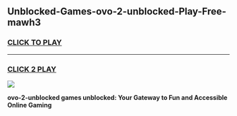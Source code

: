 
## Unblocked-Games-ovo-2-unblocked-Play-Free-mawh3
<h3>
<a href="https://premium76.site?title=ovo-2-unblocked&ref=18A1">CLICK TO PLAY</a></h3>
<hr>

<h3>
<a href="https://premium76.site?title=ovo-2-unblocked&ref=18A1">CLICK 2 PLAY</a>
  
</h3>

<a href="https://premium76.site?title=ovo-2-unblocked&ref=18A1"><img src="https://clearcache.store/games.png"></a>


**ovo-2-unblocked games unblocked: Your Gateway to Fun and Accessible Online Gaming**
